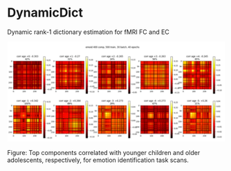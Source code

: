 # DynamicDict
Dynamic rank-1 dictionary estimation for fMRI FC and EC

<img src='https://github.com/aorliche/DynamicDict/blob/cbcb60dd5bca5ae95fc368834b1d5516ae94260b/images/EmoidComponents.png'>

Figure: Top components correlated with younger children and older adolescents, respectively, for emotion identification task scans.